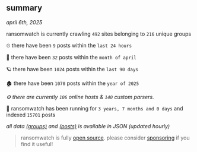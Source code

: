
## summary
_april 6th, 2025_

ransomwatch is currently crawling `492` sites belonging to `216` unique groups

⏲ there have been `9` posts within the `last 24 hours`

🦈 there have been `32` posts within the `month of april`

🪐 there have been `1024` posts within the `last 90 days`

🏚 there have been `1070` posts within the `year of 2025`

_⚙️ there are currently `106` online hosts & `140` custom parsers._

🦕 ransomwatch has been running for `3 years, 7 months and 0 days` and indexed `15701` posts

_all data  [(groups)](http://ransomwhat.telemetry.ltd/groups) and [(posts)](http://ransomwhat.telemetry.ltd/posts) is available in JSON (updated hourly)_

> ransomwatch is fully [open source](https://github.com/joshhighet/ransomwatch#ransomwatch--). please consider [sponsoring](https://github.com/sponsors/joshhighet) if you find it useful!

